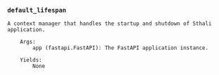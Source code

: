 ### `default_lifespan`

```
A context manager that handles the startup and shutdown of Sthali application.

    Args:
        app (fastapi.FastAPI): The FastAPI application instance.

    Yields:
        None
    
```

